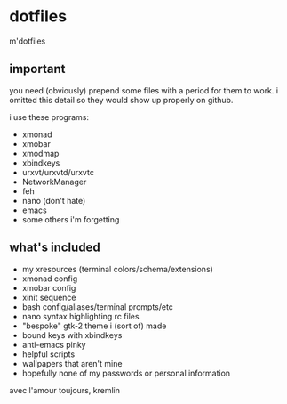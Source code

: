 dotfiles
========

m'dotfiles

important
--------
you need (obviously) prepend some files with a period for them to work. i omitted this detail so they would show up properly on github.

i use these programs:
* xmonad
* xmobar
* xmodmap
* xbindkeys
* urxvt/urxvtd/urxvtc
* NetworkManager
* feh
* nano (don't hate)
* emacs
* some others i'm forgetting

what's included
--------
* my xresources (terminal colors/schema/extensions)
* xmonad config
* xmobar config
* xinit sequence
* bash config/aliases/terminal prompts/etc
* nano syntax highlighting rc files
* "bespoke" gtk-2 theme i (sort of) made
* bound keys with xbindkeys
* anti-emacs pinky
* helpful scripts
* wallpapers that aren't mine
* hopefully none of my passwords or personal information


avec l'amour toujours,
kremlin
